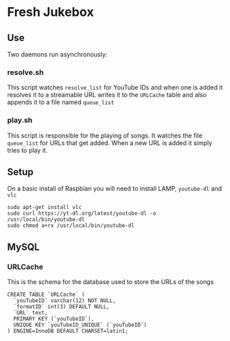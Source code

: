 # Fresh Jukebox


## Use

Two daemons run asynchronously:

### resolve.sh

This script watches `resolve_list` for YouTube IDs and when one is added it resolves it to a streamable URL
writes it to the `URLCache` table and also appends it to a file named `queue_list`

### play.sh

This script is responsible for the playing of songs. It watches the file `queue_list` for URLs that get added.
When a new URL is added it simply tries to play it.


## Setup

On a basic install of Raspbian you will need to install LAMP, `youtube-dl` and `vlc`

```
sudo apt-get install vlc
sudo curl https://yt-dl.org/latest/youtube-dl -o /usr/local/bin/youtube-dl
sudo chmod a+rx /usr/local/bin/youtube-dl
```

## MySQL

### URLCache

This is the schema for the database used to store the URLs of the songs

```mysql
CREATE TABLE `URLCache` (
  `youTubeID` varchar(12) NOT NULL,
  `formatID` int(3) DEFAULT NULL,
  `URL` text,
  PRIMARY KEY (`youTubeID`),
  UNIQUE KEY `youTubeID_UNIQUE` (`youTubeID`)
) ENGINE=InnoDB DEFAULT CHARSET=latin1;

```